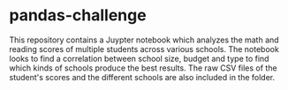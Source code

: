 # pandas-challenge

This repository contains a Juypter notebook which analyzes the math and reading scores of multiple students across various schools. The notebook looks to find a correlation between school size, budget and type to find which kinds of schools produce the best results. The raw CSV files of the student's scores and the different schools are also included in the folder.

